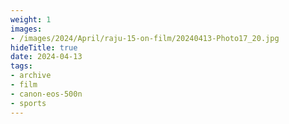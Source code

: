 ```yaml
---
weight: 1
images:
- /images/2024/April/raju-15-on-film/20240413-Photo17_20.jpg
hideTitle: true
date: 2024-04-13
tags:
- archive
- film
- canon-eos-500n
- sports
---
```

